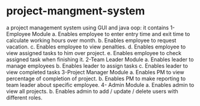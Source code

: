 # project-mangment-system
a project management system using GUI and java oop: it contains 
   1-Employee Module 
  a. Enables employee to enter entry time and exit time to calculate working hours 
  over month. 
  b. Enables employee to request vacation. 
  c. Enables employee to view penalties. 
  d. Enables employee to view assigned tasks to him over project. 
  e. Enables employee to check assigned task when finishing it. 
  2-Team Leader Module 
  a. Enables leader to manage employees 
  b. Enables leader to assign tasks 
  c. Enables leader to view completed tasks 
  3-Project Manager Module 
  a. Enables PM to view percentage of completion of project. 
  b. Enables PM to make reporting to team leader about specific employee. 
  4- Admin Module 
  a. Enables admin to view all projects. 
  b. Enables admin to add / update / delete users with different roles. 
